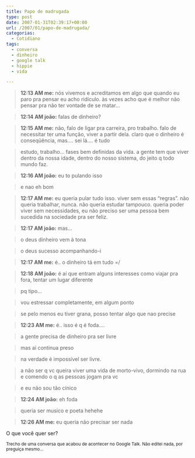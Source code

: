 ```yaml
---
title: Papo de madrugada
type: post
date: 2007-01-31T02:39:17+00:00
url: /2007/01/papo-de-madrugada/
categorias:
  - Cotidiano
tags:
  - conversa
  - dinheiro
  - google talk
  - hippie
  - vida

---
```

> **12:13 AM me:** nós vivemos e acreditamos em algo que quando eu paro pra pensar eu acho ridículo. às vezes acho que é melhor não pensar pra não ter vontade de se matar…

> **12:14 AM joão:** falas de dinheiro?

> **12:15 AM me:** não, falo de ligar pra carreira, pro trabalho. falo de necessitar ter uma função, viver a partir dela. claro que o dinheiro é conseqüência, mas…. sei lá…. é tudo

> estudo, trabalho… fases bem definidas da vida. a gente tem que viver dentro da nossa idade, dentro do nosso sistema, do jeito q todo mundo faz.

> **12:16 AM joão:** eu to pulando isso

> e nao eh bom

> **12:17 AM me:** eu queria pular tudo isso. viver sem essas “regras”. não queria trabalhar, nunca. não queria estudar tampouco. queria poder viver sem necessidades, eu não preciso ser uma pessoa bem sucedida na sociedade pra ser feliz.

> **12:17 AM joão:** mas…

> o deus dinheiro vem à tona

> o deus sucesso acompanhando-i

> **12:17 AM me:** é.. o dinheiro tá em tudo =/

> **12:18 AM joão:** é aí que entram alguns interesses como viajar pra fora, tentar um lugar diferente

> pq tipo…

> vou estressar completamente, em algum ponto

> se pelo menos eu tiver grana, posso tentar algo que nao precise

> **12:23 AM me:** é.. isso é q é foda….

> a gente precisa de dinheiro pra ser livre

> mas aí continua preso

> na verdade é impossível ser livre.

> a não ser q vc queira viver uma vida de morto-vivo, dormindo na rua e comendo o q as pessoas jogam pra vc

> e eu não sou tão cínico

> **12:24 AM joão:** eh foda

> queria ser musico e poeta hehehe

> **12:26 AM me:** eu queria não precisar ser nada

O que você quer ser?

<small>Trecho de uma conversa que acabou de acontecer no Google Talk. Não editei nada, por preguiça mesmo…</small>

